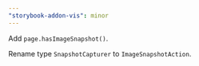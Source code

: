 ```yaml
---
"storybook-addon-vis": minor
---
```


Add `page.hasImageSnapshot()`.

Rename type `SnapshotCapturer` to `ImageSnapshotAction`.
